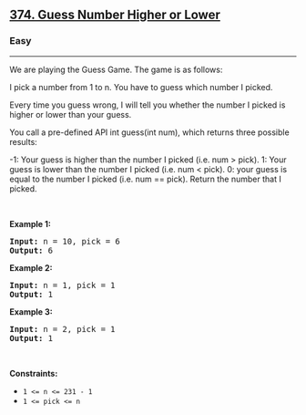 <h2><a href="https://leetcode.com/problems/guess-number-higher-or-lower/description/">374. Guess Number Higher or Lower</a></h2><h3>Easy</h3><hr><div><p>We are playing the Guess Game. The game is as follows:

I pick a number from 1 to n. You have to guess which number I picked.

Every time you guess wrong, I will tell you whether the number I picked is higher or lower than your guess.

You call a pre-defined API int guess(int num), which returns three possible results:

-1: Your guess is higher than the number I picked (i.e. num > pick).
1: Your guess is lower than the number I picked (i.e. num < pick).
0: your guess is equal to the number I picked (i.e. num == pick).
Return the number that I picked.

<p>&nbsp;</p>
<p><strong>Example 1:</strong></p>
<pre><strong>Input:</strong> n = 10, pick = 6
<strong>Output:</strong> 6
</pre>

<p><strong>Example 2:</strong></p>
<pre><strong>Input:</strong> n = 1, pick = 1
<strong>Output:</strong> 1
</pre>

<p><strong>Example 3:</strong></p>
<pre><strong>Input:</strong> n = 2, pick = 1
<strong>Output:</strong> 1
</pre>

<p>&nbsp;</p>
<p><strong>Constraints:</strong></p>

<ul>
	<li><code>1 <= n <= 231 - 1</code></li>
	<li><code>1 <= pick <= n</code></li>
</ul>
</div>